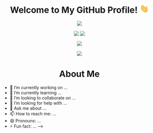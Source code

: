 <h1 align="center">Welcome to My GitHub Profile! <img src="https://github.com/Navnedia/Navnedia/blob/1da032ffcadf1ec29019d822b7c71500d97ff29f/wave.gif" width="30px"></h1>
<p align="center">
	<img src="https://svg-banners.vercel.app/api?type=typeWriter&text1=Navnedia%20:)&width=800&height=150">
</p>
<p align="center">
	<img src="https://github-readme-stats.vercel.app/api?username=Navnedia&bg_color=292a36&title_color=913937&text_color=f2e8e7&icon_color=77b0ca&show_icons=true&count_private=true&hide_border=true" width=421>
	<img src="https://github-readme-streak-stats.herokuapp.com/?user=Navnedia&theme=dark&hide_border=true&date_format=M%20j%5B%2C%20Y%5D&background=292A36&ring=913937&currStreakLabel=77B0CA&sideLabels=F2E8E7&sideNums=F2E8E7&currStreakNum=F2E8E7&stroke=F2E8E7" width=421>
</p>
<p align="center">
	<img src="https://activity-graph.herokuapp.com/graph?username=Navnedia&color=f2e8e7&point=77b0ca&line=913937&area_color=913937&bg_color=292a36&area=true&hide_border=true">
</p>
<p align="center">
	<img src="https://komarev.com/ghpvc/?username=Navnedia&style=flat&color=red">
</p>


<h1 align="center">About Me</h1>

- 🔭 I’m currently working on ...
- 🌱 I’m currently learning ...
- 👯 I’m looking to collaborate on ...
- 🤔 I’m looking for help with ...
- 💬 Ask me about ...
- 📫 How to reach me: ...
- 😄 Pronouns: ...
- ⚡ Fun fact: ...
-->
